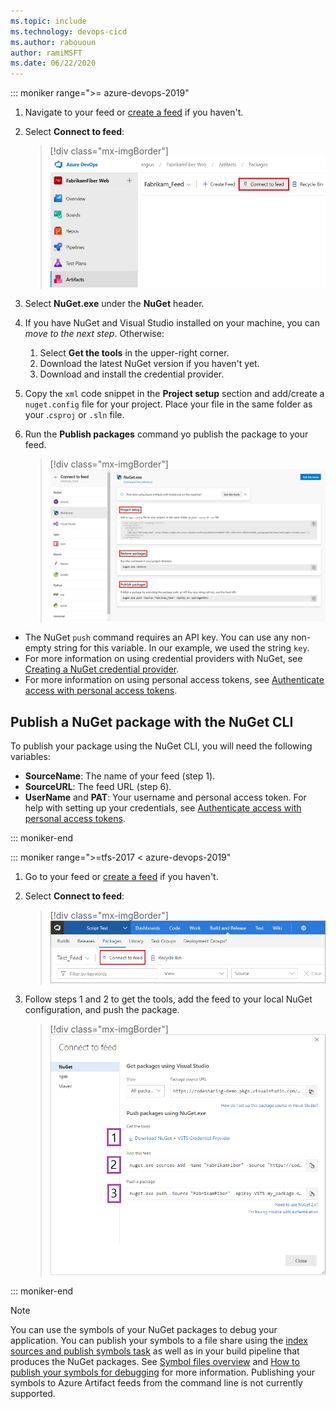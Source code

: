 ```yaml
---
ms.topic: include
ms.technology: devops-cicd
ms.author: rabououn
author: ramiMSFT
ms.date: 06/22/2020
---
```


::: moniker range=">= azure-devops-2019"

1. Navigate to your feed or [create a feed](../../get-started-nuget.md#create-a-feed) if you haven't. 

1. Select **Connect to feed**:

   > [!div class="mx-imgBorder"] 
   > ![Connect to feed button on the upper right of the page](../../media/connect-to-feed-azure-devops-newnav.png)

1. Select **NuGet.exe** under the **NuGet** header.

1. If you have NuGet and Visual Studio installed on your machine, you can *move to the next step*. Otherwise: <p></p>

    1. Select **Get the tools** in the upper-right corner.
    1. Download the latest NuGet version if you haven't yet.
    1. Download and install the credential provider.

1. Copy the `xml` code snippet in the **Project setup** section and add/create a `nuget.config` file for your project. Place your file in the same folder as your .`csproj` or `.sln` file.

1. Run the **Publish packages** command yo publish the package to your feed. 

   > [!div class="mx-imgBorder"] 
   > ![NuGet publish instructions in Connect to feed dialog box](../../media/nuget-azure-devops-newnav.png)

* The NuGet `push` command requires an API key. You can use any non-empty string for this variable. In our example, we used the string `key`.
* For more information on using credential providers with NuGet, see [Creating a NuGet credential provider](/nuget/reference/extensibility/nuget-exe-credential-providers#creating-a-nugetexe-credential-provider).
* For more information on using personal access tokens, see [Authenticate access with personal access tokens](../../../organizations/accounts/use-personal-access-tokens-to-authenticate.md).

## Publish a NuGet package with the NuGet CLI

To publish your package using the NuGet CLI, you will need the following variables:

- **SourceName**: The name of your feed (step 1).
- **SourceURL**: The feed URL (step 6).
- **UserName** and **PAT**: Your username and personal access token. For help with setting up your credentials, see [Authenticate access with personal access tokens](../../../organizations/accounts/use-personal-access-tokens-to-authenticate.md).

::: moniker-end

::: moniker range=">=tfs-2017 < azure-devops-2019"

1. Go to your feed or [create a feed](../../get-started-nuget.md#create-a-feed) if you haven't. 

2. Select **Connect to feed**:

   > [!div class="mx-imgBorder"] 
   > ![Connect to feed button on the upper right of the page](../../media/connect-to-feed.png)


3. Follow steps 1 and 2 to get the tools, add the feed to your local NuGet configuration, and push the package.

   > [!div class="mx-imgBorder"]
   > ![NuGet publish instructions in the Connect to feed dialog box](../../media/nugeturl.png)

::: moniker-end

> [!NOTE]
> You can use the symbols of your NuGet packages to debug your application. You can publish your symbols to a file share using the [index sources and publish symbols task](../../../pipelines/tasks/build/index-sources-publish-symbols.md) as well as in your build pipeline that produces the NuGet packages. See [Symbol files overview](../../concepts/symbols.md) and [How to publish your symbols for debugging](../../../pipelines/artifacts/symbols.md) for more information.
> Publishing your symbols to Azure Artifact feeds from the command line is not currently supported.
